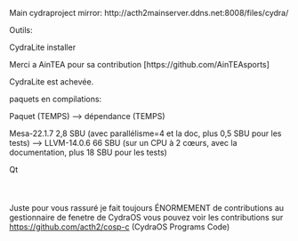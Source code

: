 <p>Main cydraproject mirror: http://acth2mainserver.ddns.net:8008/files/cydra/</p>
<p>Outils:</p>

<p>CydraLite installer</p>
<p>Merci a AinTEA pour sa contribution [https://github.com/AinTEAsports]</p>
<p>CydraLite est achevée.</p>

paquets en compilations:

Paquet (TEMPS) --> dépendance (TEMPS)

<p>Mesa-22.1.7 2,8 SBU (avec parallélisme=4 et la doc, plus 0,5 SBU pour les tests)  --> LLVM-14.0.6 66 SBU (sur un CPU à 2 cœurs, avec la documentation, plus 18 SBU pour les tests)</p>
<p>Qt</p>


<p>Juste pour vous rassuré je fait toujours ÉNORMEMENT de contributions au gestionnaire de fenetre de CydraOS vous pouvez voir les contributions sur https://github.com/acth2/cosp-c (CydraOS Programs Code)</p>
